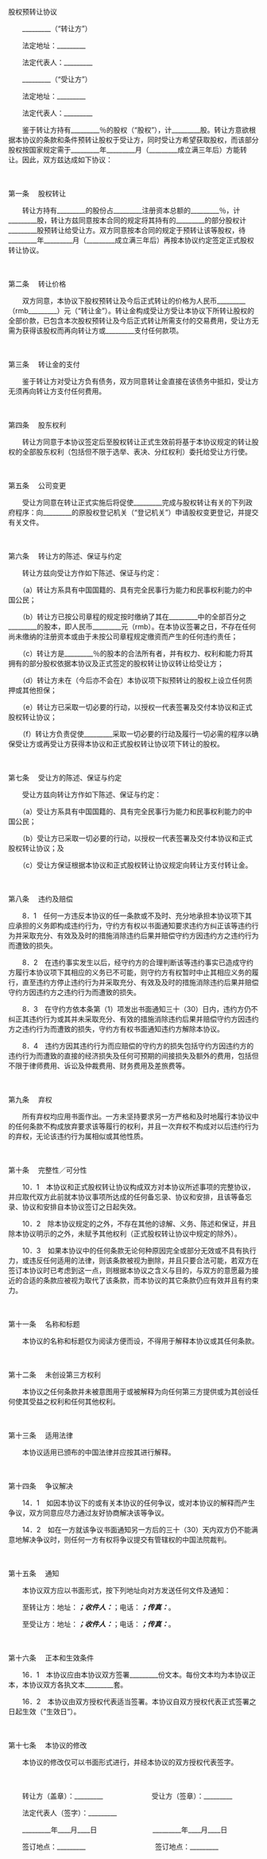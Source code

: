 



股权预转让协议



 

　　_________（“转让方”）

　　法定地址：_________

　　法定代表人：_________　　

　　_________（“受让方”）

　　法定地址：_________

　　法定代表人：_________　　

　　鉴于转让方持有_________％的股权（“股权”），计_________股。转让方意欲根据本协议的条款和条件预转让股权于受让方，同时受让方希望获取股权，而该部分股权按国家规定需于_________年_________月（_________成立满三年后）方能转让。因此，双方兹达成如下协议：

　　

第一条
　股权转让

　　转让方持有_________的股份占_________注册资本总额的_________％，计_________股，转让方兹同意按本合同的规定将其持有的_________的部分股权计_________股预转让给受让方。双方同意按本合同的规定于预转让该等股权，待_________年_________月（_________成立满三年后）再按本协议约定签定正式股权转让协议。

　　

第二条
　转让价格

　　双方同意，本协议下股权预转让及今后正式转让的价格为人民币_________（rmb_________）元（“转让金”）。转让金构成受让方受让本协议下所转让股权的全部价款，已包含本次股权预转让及今后正式转让所需支付的交易费用，受让方无需为获得该股权而再向转让方或_________支付任何款项。

　　

第三条
　转让金的支付

　　鉴于转让方对受让方负有债务，双方同意转让金直接在该债务中抵扣，受让方无须再向转让方支付任何费用。

　　

第四条
　股东权利

　　转让方同意于本协议签定后至股权转让正式生效前将基于本协议规定的转让股权的全部股东权利（包括但不限于选举、表决、分红权利）委托给受让方行使。

　　

第五条
　公司变更

　　受让方同意在转让正式实施后将促使_________完成与股权转让有关的下列政府程序：向_________的原股权登记机关（“登记机关”）申请股权变更登记，并提交有关文件。

　　

第六条
　转让方的陈述、保证与约定

　　转让方兹向受让方作如下陈述、保证与约定：

　　（a）转让方系具有中国国籍的、具有完全民事行为能力和民事权利能力的中国公民；

　　（b）转让方已按公司章程的规定按时缴纳了其在_________中的全部百分之_________的股本，即人民币_________元（rmb）。在本协议签署之日，不存在任何尚未缴纳的注册资本或由于未按公司章程规定缴资而产生的任何违约责任；

　　（c）转让方是_________％的股本的合法所有者，并有权力、权利和能力将其拥有的部分股权依据本协议及正式签定的股权转让协议转让给受让方；

　　（d）转让方未在（今后亦不会在）本协议项下拟预转让的股权上设立任何质押或其他担保；

　　（e）转让方已采取一切必要的行动，以授权一代表签署及交付本协议和正式股权转让协议；

　　（f）转让方负责促使_________采取一切必要的行动及履行一切必需的程序以确保受让方或再受让方获得本协议和正式股权转让协议项下转让的股权。

　　

第七条
　受让方的陈述、保证与约定

　　受让方兹向转让方作如下陈述、保证与约定：

　　（a）受让方系具有中国国籍的、具有完全民事行为能力和民事权利能力的中国公民；

　　（b）受让方已采取一切必要的行动，以授权一代表签署及交付本协议和正式股权转让协议；及

　　（c）受让方保证根据本协议和正式股权转让协议规定向转让方支付转让金。

　　

第八条
　违约及赔偿

　　8．1　任何一方违反本协议的任一条款或不及时、充分地承担本协议项下其应承担的义务即构成违约行为，守约方有权以书面通知要求违约方纠正该等违约行为并采取充分、有效及及时的措施消除违约后果并赔偿守约方因违约方之违约行为而遭致的损失。

　　8．2　在违约事实发生以后，经守约方的合理判断该等违约事实已造成守约方履行本协议项下其相应的义务已不可能，则守约方有权暂时中止其相应义务的履行，直至违约方停止违约行为并采取充分、有效及及时的措施消除违约后果并赔偿守约方因违约方之违约行为而遭致的损失。

　　8．3　在守约方依本条第（1）项发出书面通知三十（30）日内，违约方仍不纠正其违约行为或其并未采取充分、有效的措施消除违约后果并赔偿守约方因违约方之违约行为而遭致的损失，守约方有权书面通知违约方解除本协议。

　　8．4　违约方因其违约行为而应赔偿的守约方的损失包括守约方因违约方的违约行为而遭致的直接的经济损失及任何可预期的间接损失及额外的费用，包括但不限于律师费用、诉讼及仲裁费用、财务费用及差旅费等。

　　

第九条
　弃权

　　所有弃权均应用书面作出。一方未坚持要求另一方严格和及时地履行本协议中的任何条款不构成放弃要求该等履行的权利，并且一次弃权不构成对以后违约行为的弃权，无论该违约行为属相似或其他性质。

　　

第十条
　完整性／可分性

　　10．1　本协议和正式股权转让协议构成双方对本协议所述事项的完整协议，并应取代双方此前就本协议事项所达成的任何备忘录、协议和安排，且该等备忘录、协议和安排自本协议签订之日起失效。

　　10．2　除本协议规定的之外，不存在其他的谅解、义务、陈述和保证，并且除本协议明示的之外，未赋予其他权利（正式股权转让协议中规定的除外）。

　　10．3　如果本协议中的任何条款无论何种原因完全或部分无效或不具有执行力，或违反任何适用的法律，则该条款被视为删除，并且只要合法可能，若双方在签订本协议时已考虑到这一点，则根据本协议之含义与目的，与双方的意愿最为接近的合适的条款应被视为取代了该条款，而本协议的其它条款仍应有效并且有约束力。

　　

第十一条
　名称和标题

　　本协议的名称和标题仅为阅读方便而设，不得用于解释本协议或其任何条款。

　　

第十二条
　未创设第三方权利

　　本协议之任何条款并未被意图用于或被解释为向任何第三方提供或为其创设任何使其受益之权利和任何其他权利。

　　

第十三条
　适用法律

　　本协议适用已颁布的中国法律并应按其进行解释。

　　

第十四条
　争议解决

　　14．1　如因本协议下的或有关本协议的任何争议，或对本协议的解释而产生争议，双方同意应尽力通过友好协商解决该等争议。

　　14．2　如在一方就该争议书面通知另一方后的三十（30）天内双方仍不能满意地解决争议时，则任何一方有权将争议提交有管辖权的中国法院裁判。

　　

第十五条
　通知

　　本协议双方应以书面形式，按下列地址向对方发送任何文件及通知：

　　至转让方：地址：_________；收件人：_________；电话：_________；传真：_________。

　　至受让方：地址：_________；收件人：_________；电话：_________；传真：_________。

　　

第十六条
　正本和生效条件

　　16．1　本协议应由本协议双方签署_________份文本。每份文本均为本协议正本，本协议双方各执文本_________套。

　　16．2　本协议由双方授权代表适当签署。本协议自双方授权代表正式签署之日起生效（“生效日”）。

　　

第十七条
　本协议的修改

　　本协议的修改仅可以书面形式进行，并经本协议的双方授权代表签字。　　

　　

　　转让方（盖章）：_________　　　　　　　受让方（签章）：_________　　

　　法定代表人（签字）：_________　　

　　_________年____月____日　　　　　　　　_________年____月____日　　

　　签订地点：_________　　　　　　　　　　签订地点：_________
